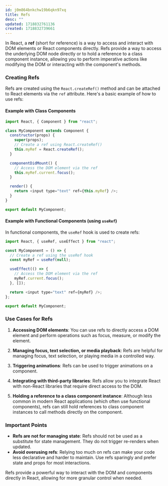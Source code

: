 ```yaml
---
id: j0m864bnkchw19b6qkn97xq
title: Refs
desc: ""
updated: 1718832761136
created: 1718832739661
---
```


In React, a **ref** (short for reference) is a way to access and interact with DOM elements or React components directly. Refs provide a way to access the underlying DOM node directly or to hold a reference to a class component instance, allowing you to perform imperative actions like modifying the DOM or interacting with the component's methods.

### Creating Refs

Refs are created using the `React.createRef()` method and can be attached to React elements via the `ref` attribute. Here's a basic example of how to use refs:

#### Example with Class Components

```javascript
import React, { Component } from "react";

class MyComponent extends Component {
  constructor(props) {
    super(props);
    // Create a ref using React.createRef()
    this.myRef = React.createRef();
  }

  componentDidMount() {
    // Access the DOM element via the ref
    this.myRef.current.focus();
  }

  render() {
    return <input type="text" ref={this.myRef} />;
  }
}

export default MyComponent;
```

#### Example with Functional Components (using `useRef`)

In functional components, the `useRef` hook is used to create refs:

```javascript
import React, { useRef, useEffect } from "react";

const MyComponent = () => {
  // Create a ref using the useRef hook
  const myRef = useRef(null);

  useEffect(() => {
    // Access the DOM element via the ref
    myRef.current.focus();
  }, []);

  return <input type="text" ref={myRef} />;
};

export default MyComponent;
```

### Use Cases for Refs

1. **Accessing DOM elements**: You can use refs to directly access a DOM element and perform operations such as focus, measure, or modify the element.

2. **Managing focus, text selection, or media playback**: Refs are helpful for managing focus, text selection, or playing media in a controlled way.

3. **Triggering animations**: Refs can be used to trigger animations on a component.

4. **Integrating with third-party libraries**: Refs allow you to integrate React with non-React libraries that require direct access to the DOM.

5. **Holding a reference to a class component instance**: Although less common in modern React applications (which often use functional components), refs can still hold references to class component instances to call methods directly on the component.

### Important Points

- **Refs are not for managing state**: Refs should not be used as a substitute for state management. They do not trigger re-renders when updated.
- **Avoid overusing refs**: Relying too much on refs can make your code less declarative and harder to maintain. Use refs sparingly and prefer state and props for most interactions.

Refs provide a powerful way to interact with the DOM and components directly in React, allowing for more granular control when needed.
